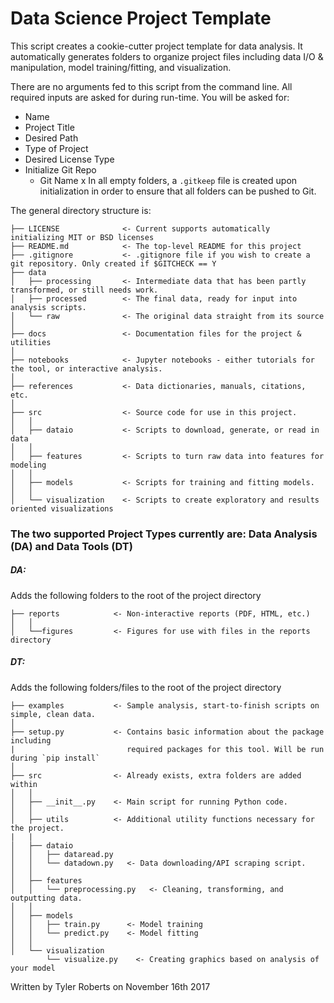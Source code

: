 # Data Science Project Template

This script creates a cookie-cutter project template for data analysis. It automatically generates folders to organize project files including data I/O & manipulation, model training/fitting, and visualization.

There are no arguments fed to this script from the command line. All required inputs are asked for during run-time. You will be asked for:
* Name
* Project Title
* Desired Path
* Type of Project
* Desired License Type
* Initialize Git Repo
  * Git Name
 x
In all empty folders, a `.gitkeep` file is created upon initialization in order to ensure that all folders can be pushed to Git.

The general directory structure is:
```
├── LICENSE              <- Current supports automatically initializing MIT or BSD licenses
├── README.md            <- The top-level README for this project
├── .gitignore           <- .gitignore file if you wish to create a git repository. Only created if $GITCHECK == Y
├── data
│   ├── processing       <- Intermediate data that has been partly transformed, or still needs work.
│   ├── processed        <- The final data, ready for input into analysis scripts.
│   └── raw              <- The original data straight from its source
│
├── docs                 <- Documentation files for the project & utilities
│
├── notebooks            <- Jupyter notebooks - either tutorials for the tool, or interactive analysis.
│
├── references           <- Data dictionaries, manuals, citations, etc.
│
├── src                  <- Source code for use in this project.
│   │
│   ├── dataio           <- Scripts to download, generate, or read in data
│   │
│   ├── features         <- Scripts to turn raw data into features for modeling
│   │
│   ├── models           <- Scripts for training and fitting models.                 
│   │
│   └── visualization    <- Scripts to create exploratory and results oriented visualizations
```
### The two supported Project Types currently are: Data Analysis (DA) and Data Tools (DT)

##### DA:
Adds the following folders to the root of the project directory
```
├── reports            <- Non-interactive reports (PDF, HTML, etc.)
│   │
│   └──figures         <- Figures for use with files in the reports directory
```
##### DT:
Adds the following folders/files to the root of the project directory
```
├── examples           <- Sample analysis, start-to-finish scripts on simple, clean data.
│
├── setup.py           <- Contains basic information about the package including
|                         required packages for this tool. Will be run during `pip install`
│
├── src                <- Already exists, extra folders are added within
│   │
│   ├── __init__.py    <- Main script for running Python code.
│   │
│   ├── utils          <- Additional utility functions necessary for the project.
|   |
│   ├── dataio           
│   │   ├── dataread.py
│   │   └── datadown.py   <- Data downloading/API scraping script.
│   │
│   ├── features        
│   │   └── preprocessing.py   <- Cleaning, transforming, and outputting data.
│   │
│   ├── models                           
│   │   ├── train.py      <- Model training
│   │   └── predict.py    <- Model fitting
│   │
│   └── visualization
        └── visualize.py    <- Creating graphics based on analysis of your model
```

Written by Tyler Roberts on November 16th 2017
